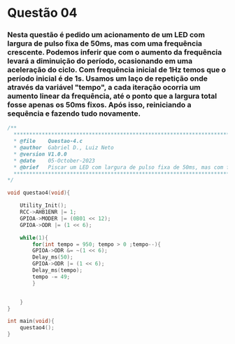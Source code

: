 # Questão 04

### Nesta questão é pedido um acionamento de um LED com largura de pulso fixa de 50ms, mas com uma frequência crescente. Podemos inferir que com o aumento da frequência levará a diminuição do período, ocasionando em uma aceleração do ciclo. Com frequência inicial de 1Hz temos que o período inicial é de 1s. Usamos um laço de repetição onde através da variável "tempo", a cada iteração ocorria um aumento linear da frequência, até o ponto que a largura total fosse apenas os 50ms fixos. Após isso, reiniciando a sequência e fazendo tudo novamente.
```C
/**
  ***********************************************************************************************************
  * @file    Questao-4.c
  * @author  Gabriel D., Luiz Neto
  * @version V1.0.0
  * @date    05-October-2023
  * @brief   Piscar um LED com largura de pulso fixa de 50ms, mas com frequência crescente, iniciando em 1Hz.
  ***********************************************************************************************************
*/

void questao4(void){

	Utility_Init();
	RCC->AHB1ENR |= 1;
	GPIOA->MODER |= (0B01 << 12);
	GPIOA->ODR |= (1 << 6);

	while(1){
		for(int tempo = 950; tempo > 0 ;tempo--){
		GPIOA->ODR &= ~(1 << 6);
		Delay_ms(50);
		GPIOA->ODR |= (1 << 6);
		Delay_ms(tempo);
		tempo -= 49;
		}


	}
}

int main(void){
    questao4();
}


```

